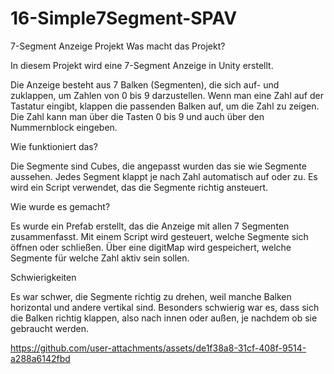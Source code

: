 # 16-Simple7Segment-SPAV

7-Segment Anzeige Projekt
  Was macht das Projekt?

In diesem Projekt wird eine 7-Segment Anzeige in Unity erstellt.

Die Anzeige besteht aus 7 Balken (Segmenten), die sich auf- und zuklappen, um Zahlen von 0 bis 9 darzustellen.
Wenn man eine Zahl auf der Tastatur eingibt, klappen die passenden Balken auf, um die Zahl zu zeigen.
Die Zahl kann man über die Tasten 0 bis 9 und auch über den Nummernblock eingeben.

   Wie funktioniert das?

Die Segmente sind Cubes, die angepasst wurden das sie wie Segmente aussehen.
Jedes Segment klappt je nach Zahl automatisch auf oder zu.
Es wird ein Script verwendet, das die Segmente richtig ansteuert.

   Wie wurde es gemacht?

Es wurde ein Prefab erstellt, das die Anzeige mit allen 7 Segmenten zusammenfasst.
Mit einem Script wird gesteuert, welche Segmente sich öffnen oder schließen.
Über eine digitMap wird gespeichert, welche Segmente für welche Zahl aktiv sein sollen.

   Schwierigkeiten

Es war schwer, die Segmente richtig zu drehen, weil manche Balken horizontal und andere vertikal sind.
Besonders schwierig war es, dass sich die Balken richtig klappen, also nach innen oder außen, je nachdem ob sie gebraucht werden.


https://github.com/user-attachments/assets/de1f38a8-31cf-408f-9514-a288a6142fbd

